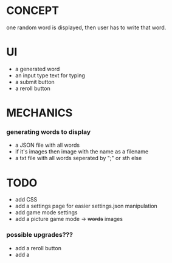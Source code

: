 # CONCEPT

one random word is displayed, then user has to write that word.

# UI
- a generated word
- an input type text for typing
- a submit button 
- a reroll button

# MECHANICS
### generating words to display
- a JSON file with all words
- if it's images then image with the name as a filename
- a txt file with all words seperated by ";" or sth else


# TODO

- add CSS
- add a settings page for easier settings.json manipulation
- add game mode settings
- add a picture game mode -> ~~words~~ images

### possible upgrades???
- add a reroll button
- add a